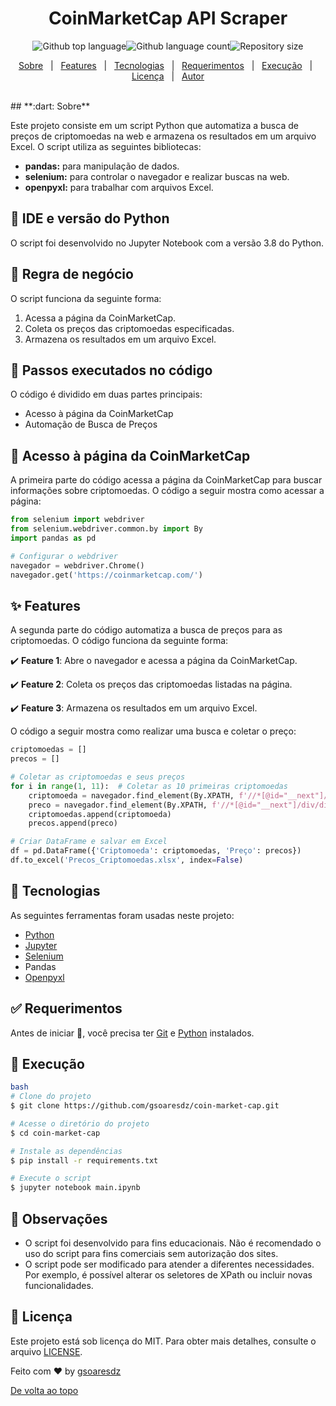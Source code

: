 <h1 align="center">CoinMarketCap API Scraper</h1><p align="center"><img alt="Github top language" src="https://img.shields.io/github/languages/top/gsoaresdz/coin-market-cap?color=56BEB8"><img alt="Github language count" src="https://img.shields.io/github/languages/count/gsoaresdz/coin-market-cap?color=56BEB8"><img alt="Repository size" src="https://img.shields.io/github/repo-size/gsoaresdz/coin-market-cap?color=56BEB8">
  <!--<img alt="License" src="https://img.shields.io/github/license/gsoaresdz/coin-market-cap?color=56BEB8">-->
</p><p align="center"><a href="#dart-sobre">Sobre</a> &#xa0; | &#xa0;
  <a href="#sparkles-features">Features</a> &#xa0; | &#xa0;
  <a href="#rocket-tecnologias">Tecnologias</a> &#xa0; | &#xa0;
  <a href="#white_check_mark-requerimentos">Requerimentos</a> &#xa0; | &#xa0;
  <a href="#checkered_flag-execução">Execução</a> &#xa0; | &#xa0;
  <a href="#memo-licença">Licença</a> &#xa0; | &#xa0;
  <a href="https://github.com/gsoaresdz" target="_blank">Autor</a></p><br>## **:dart: Sobre**

Este projeto consiste em um script Python que automatiza a busca de preços de criptomoedas na web e armazena os resultados em um arquivo Excel. O script utiliza as seguintes bibliotecas:

- **pandas:** para manipulação de dados.
- **selenium:** para controlar o navegador e realizar buscas na web.
- **openpyxl:** para trabalhar com arquivos Excel.

## **:memo: IDE e versão do Python**

O script foi desenvolvido no Jupyter Notebook com a versão 3.8 do Python.

## **:memo: Regra de negócio**

O script funciona da seguinte forma:

1. Acessa a página da CoinMarketCap.
2. Coleta os preços das criptomoedas especificadas.
3. Armazena os resultados em um arquivo Excel.

## **:memo: Passos executados no código**

O código é dividido em duas partes principais:

- Acesso à página da CoinMarketCap
- Automação de Busca de Preços

## **:memo: Acesso à página da CoinMarketCap**

A primeira parte do código acessa a página da CoinMarketCap para buscar informações sobre criptomoedas. O código a seguir mostra como acessar a página:

```python
from selenium import webdriver
from selenium.webdriver.common.by import By
import pandas as pd

# Configurar o webdriver
navegador = webdriver.Chrome()
navegador.get('https://coinmarketcap.com/')
```

## **:sparkles: Features**

A segunda parte do código automatiza a busca de preços para as criptomoedas. O código funciona da seguinte forma:

:heavy_check_mark: **Feature 1**: Abre o navegador e acessa a página da CoinMarketCap.

:heavy_check_mark: **Feature 2**: Coleta os preços das criptomoedas listadas na página.

:heavy_check_mark: **Feature 3**: Armazena os resultados em um arquivo Excel.

O código a seguir mostra como realizar uma busca e coletar o preço:

```python
criptomoedas = []
precos = []

# Coletar as criptomoedas e seus preços
for i in range(1, 11):  # Coletar as 10 primeiras criptomoedas
    criptomoeda = navegador.find_element(By.XPATH, f'//*[@id="__next"]/div/div[1]/div[2]/div/div[1]/div/table/tbody/tr[{i}]/td[3]/div/a/div/div/p').text
    preco = navegador.find_element(By.XPATH, f'//*[@id="__next"]/div/div[1]/div[2]/div/div[1]/div/table/tbody/tr[{i}]/td[4]/div/a/span').text
    criptomoedas.append(criptomoeda)
    precos.append(preco)

# Criar DataFrame e salvar em Excel
df = pd.DataFrame({'Criptomoeda': criptomoedas, 'Preço': precos})
df.to_excel('Precos_Criptomoedas.xlsx', index=False)
```

## **:rocket: Tecnologias**

As seguintes ferramentas foram usadas neste projeto:

- [Python](https://www.python.org/)
- [Jupyter](https://jupyter.org/)
- [Selenium](https://www.selenium.dev/)
- Pandas
- [Openpyxl](https://openpyxl.readthedocs.io/)

## **:white_check_mark: Requerimentos**

Antes de iniciar :checkered_flag:, você precisa ter [Git](https://git-scm.com/) e [Python](https://www.python.org/) instalados.

## **:checkered_flag: Execução**

```bash
bash
# Clone do projeto
$ git clone https://github.com/gsoaresdz/coin-market-cap.git

# Acesse o diretório do projeto
$ cd coin-market-cap

# Instale as dependências
$ pip install -r requirements.txt

# Execute o script
$ jupyter notebook main.ipynb
```

## **:memo: Observações**

- O script foi desenvolvido para fins educacionais. Não é recomendado o uso do script para fins comerciais sem autorização dos sites.
- O script pode ser modificado para atender a diferentes necessidades. Por exemplo, é possível alterar os seletores de XPath ou incluir novas funcionalidades.

## **:memo: Licença**

Este projeto está sob licença do MIT. Para obter mais detalhes, consulte o arquivo [LICENSE](https://chatgpt.com/c/LICENSE).

Feito com :heart: by <a href="https://github.com/gsoaresdz" target="_blank">gsoaresdz</a>

<a href="#top">De volta ao topo</a>
